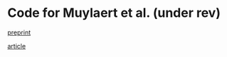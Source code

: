 # Code for Muylaert et al. (under rev)

 [preprint](https://www.researchsquare.com/article/rs-6340440/v1)

 [article]()